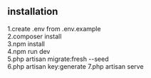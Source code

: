 ## installation
1.create .env from .env.example <br>
2.composer install <br>
3.npm install <br>
4.npm run dev <br>
5.php artisan migrate:fresh --seed <br>
6.php artisan key:generate
7.php artisan serve <br>
